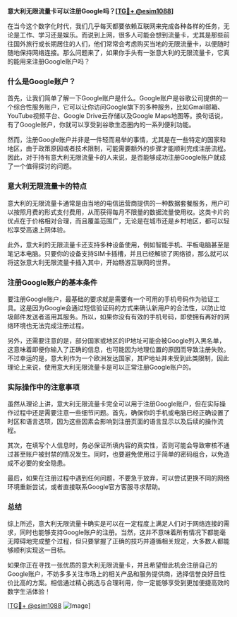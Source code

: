 **意大利无限流量卡可以注册Google吗？[[TG💪+ @esim1088](https://t.me/s/esim1088)]**

在当今这个数字化时代，我们几乎每天都要依赖互联网来完成各种各样的任务，无论是工作、学习还是娱乐。而说到上网，很多人可能会想到流量卡，尤其是那些前往国外旅行或长期居住的人们，他们常常会考虑购买当地的无限流量卡，以便随时随地保持网络连接。那么问题来了，如果你手头有一张意大利的无限流量卡，它真的能用来注册Google账户吗？

### 什么是Google账户？

首先，让我们简单了解一下Google账户是什么。Google账户是谷歌公司提供的一个综合性服务账户，它可以让你访问Google旗下的多种服务，比如Gmail邮箱、YouTube视频平台、Google Drive云存储以及Google Maps地图等。换句话说，有了Google账户，你就可以享受到谷歌生态圈内的一系列便利功能。

然而，注册Google账户并非是一件轻而易举的事情，尤其是在一些特定的国家和地区，由于政策原因或者技术限制，可能需要额外的步骤才能顺利完成注册流程。因此，对于持有意大利无限流量卡的人来说，是否能够成功注册Google账户就成了一个值得探讨的问题。

### 意大利无限流量卡的特点

意大利的无限流量卡通常是由当地的电信运营商提供的一种数据套餐服务，用户可以按照月费的形式支付费用，从而获得每月不限量的数据流量使用权。这类卡片的优点在于价格相对合理，而且覆盖范围广，无论是在城市还是乡村地区，都可以轻松享受高速上网体验。

此外，意大利的无限流量卡还支持多种设备使用，例如智能手机、平板电脑甚至是笔记本电脑。只要你的设备支持SIM卡插槽，并且已经解锁了网络锁，那么就可以将这张意大利无限流量卡插入其中，开始畅游互联网的世界。

### 注册Google账户的基本条件

要注册Google账户，最基础的要求就是需要有一个可用的手机号码作为验证工具。这是因为Google会通过短信验证码的方式来确认新用户的合法性，以防止垃圾邮件发送者滥用其服务。所以，如果你没有有效的手机号码，即使拥有再好的网络环境也无法完成注册过程。

另外，还需要注意的是，部分国家或地区的IP地址可能会被Google列入黑名单，这意味着即便你输入了正确的信息，也可能因为地理位置的原因而导致注册失败。不过幸运的是，意大利作为一个欧洲发达国家，其IP地址并未受到此类限制，因此理论上来说，使用意大利无限流量卡是可以正常注册Google账户的。

### 实际操作中的注意事项

虽然从理论上讲，意大利无限流量卡完全可以用于注册Google账户，但在实际操作过程中还是需要注意一些细节问题。首先，确保你的手机或电脑已经正确设置了时区和语言选项，因为这些因素会影响到注册页面的语言显示以及后续的操作流程。

其次，在填写个人信息时，务必保证所填内容的真实性，否则可能会导致审核不通过甚至账户被封禁的情况发生。同时，也要避免使用过于简单的密码组合，以免造成不必要的安全隐患。

最后，如果在注册过程中遇到任何问题，不要急于放弃，可以尝试更换不同的网络环境重新尝试，或者直接联系Google官方客服寻求帮助。

### 总结

综上所述，意大利无限流量卡确实是可以在一定程度上满足人们对于网络连接的需求，同时也能够支持Google账户的注册。当然，这并不意味着所有情况下都能毫无障碍地完成整个过程，但只要掌握了正确的技巧并遵循相关规定，大多数人都能够顺利实现这一目标。

如果你正在寻找一张优质的意大利无限流量卡，并且希望借此机会注册自己的Google账户，不妨多多关注市场上的相关产品和服务提供商，选择信誉良好且性价比高的方案。相信通过精心挑选与合理利用，你一定能够享受到更加便捷高效的数字生活体验！

[[TG💪+ @esim1088](https://t.me/s/esim1088) ![Image](https://i.postimg.cc/4NQfJmqS/Snipaste-2025-05-13-00-14-12.png)]